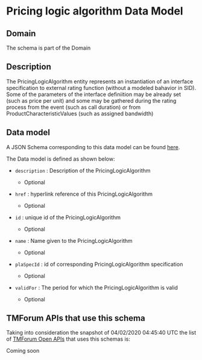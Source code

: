 # Pricing logic algorithm Data Model

## Domain

The  schema is part of the  Domain

## Description

The PricingLogicAlgorithm entity represents an instantiation of an interface specification to external rating function (without a modeled bahavior in SID). Some of the parameters of the interface definiition may be already set (such as price per unit) and some may be gathered during the rating process from the event (such as call duration) or from ProductCharacteristicValues (such as assigned bandwidth)

## Data model

A JSON Schema corresponding to this data model can be found
[here](https://github.com/tmforum-rand/schemas/blob/candidates/Product/PricingLogicAlgorithm.schema.json).

The Data model is defined as shown below:
- `description` : Description of the PricingLogicAlgorithm

  - Optional

- `href` : hyperlink reference of this PricingLogicAlgorithm

  - Optional

- `id` : unique id of the PricingLogicAlgorithm

  - Optional

- `name` : Name given to the PricingLogicAlgorithm

  - Optional

- `plaSpecId` : id of corresponding PricingLogicAlgorithm specification

  - Optional

- `validFor` : The period for which the PricingLogicAlgorithm is valid

  - Optional





## TMForum APIs that use this schema

Taking into consideration the snapshot of 04/02/2020 04:45:40 UTC the list of [TMForum Open APIs](https://www.tmforum.org/open-apis/) that uses this schemas is:

Coming soon